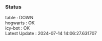 ### Status


table : DOWN  
hogwarts : OK  
icy-bot : OK  
Latest Update : 2024-07-14 14:06:27.631707
